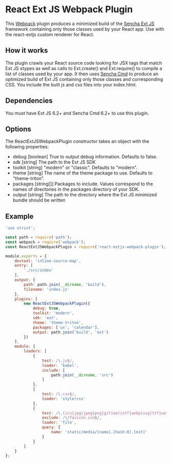 # React Ext JS Webpack Plugin

This [Webpack](http://webpack.github.io/) plugin produces a minimized build of the [Sencha Ext JS](https://www.sencha.com/products/extjs) framework containing only those classes used by your React app.  Use with the react-extjs custom renderer for React.

## How it works
The plugin crawls your React source code looking for JSX tags that match Ext JS xtypes as well as calls to Ext.create() and Ext.require() to compile a list of classes used by your app.  It then uses [Sencha Cmd](https://www.sencha.com/products/extjs/cmd-download/) to produce an optimized build of Ext JS containing only those classes and corresponding CSS.  You include the built js and css
files into your index.html.

## Dependencies
You must have Ext JS 6.2+ and Sencha Cmd 6.2+ to use this plugin.

## Options
The ReactExtJSWebpackPlugin constructor takes an object with the following properties:

* debug [boolean] True to output debug information.  Defaults to false.
* sdk [string] The path to the Ext JS SDK
* toolkit [string] "modern" or "classic".  Defaults to "modern".
* theme [string] The name of the theme package to use. Defaults to "theme-triton".
* packages [string[]] Packages to include.  Values correspond to the names of directories in the packages directory of your SDK.
* output [string] The path to the directory where the Ext JS minimized bundle should be written

## Example

```javascript
'use strict';

const path = require('path');
const webpack = require('webpack');
const ReactExtJSWebpackPlugin = require('react-extjs-webpack-plugin');

module.exports = {
    devtool: 'inline-source-map',
    entry: [
        './src/index'
    ],
    output: {
        path: path.join(__dirname, 'build'),
        filename: 'index.js'
    },
    plugins: [
        new ReactExtJSWebpackPlugin({
            debug: true,
            toolkit: 'modern',
            sdk: 'ext',
            theme: 'theme-triton',
            packages: ['ux', 'calendar'],
            output: path.join('build', 'ext')
        })
    ],
    module: {
        loaders: [
            {
                test: /\.js$/,
                loader: 'babel',
                include: [
                    path.join(__dirname, 'src')
                ]
            },
            {
                test: /\.css$/,
                loader: 'style!css'
            },
            {
                test: /\.(ico|jpg|jpeg|png|gif|eot|otf|webp|svg|ttf|woff|woff2)(\?.*)?$/,
                exclude: /\/favicon.ico$/,
                loader: 'file',
                query: {
                    name: 'static/media/[name].[hash:8].[ext]'
                }
            }
        ]
    }
};
```
